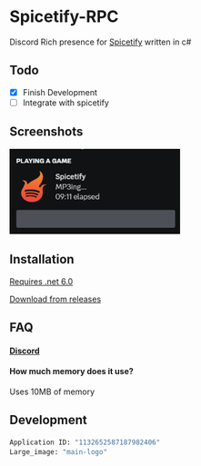 # Spicetify-RPC
Discord Rich presence for [Spicetify](https://spicetify.app) written in c#

## Todo
- [X] Finish Development
- [ ] Integrate with spicetify

## Screenshots

<img src="https://github.com/v4ish/RPC/blob/main/Screenshots/spice.png" alt="logo" width="300"/>

## Installation

[Requires .net 6.0](https://dotnet.microsoft.com/en-us/download/dotnet/6.0)

[Download from releases](https://github.com/v4ish/Spicetify-RPC/releases/latest)

## FAQ


#### [Discord](https://discord.gg/37uTqAhkms)

#### How much memory does it use?

Uses 10MB of memory

## Development
``` bash
Application ID: "1132652587187982406"
Large_image: "main-logo"
```
